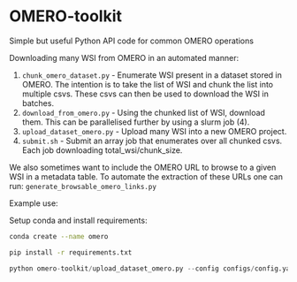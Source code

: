 # OMERO-toolkit
Simple but useful Python API code for common OMERO operations

Downloading many WSI from OMERO in an automated manner:

1. `chunk_omero_dataset.py` - Enumerate WSI present in a dataset stored in OMERO. The intention is to take the list of WSI and chunk the list into multiple csvs. These csvs can then be used to download the WSI in batches.
2. `download_from_omero.py` - Using the chunked list of WSI, download them. This can be parallelised further by using a slurm job (4).
3. `upload_dataset_omero.py` - Upload many WSI into a new OMERO project. 
4. `submit.sh` - Submit an array job that enumerates over all chunked csvs. Each job downloading total_wsi/chunk_size.

We also sometimes want to include the OMERO URL to browse to a given WSI in a metadata table. To automate the extraction of these URLs one can run:
`generate_browsable_omero_links.py`


Example use:

Setup conda and install requirements:

```bash
conda create --name omero
```

```bash
pip install -r requirements.txt
```

```python
python omero-toolkit/upload_dataset_omero.py --config configs/config.yaml --directory directory/to/wsi/ --threads 8
```
